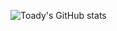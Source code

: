 ![Toady's GitHub stats](https://github-readme-stats.vercel.app/api?username=Toady&show_icons=true&theme=radical)